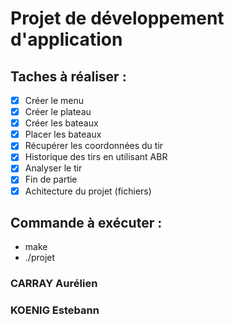 # Projet de développement d'application

## Taches à réaliser :
- [X] Créer le menu  
- [X] Créer le plateau
- [X] Créer les bateaux
- [X] Placer les bateaux
- [X] Récupérer les coordonnées du tir
- [X] Historique des tirs en utilisant ABR 
- [X] Analyser le tir
- [X] Fin de partie
- [X] Achitecture du projet (fichiers)

## Commande à exécuter : 
- make
- ./projet

### CARRAY Aurélien
### KOENIG Estebann
